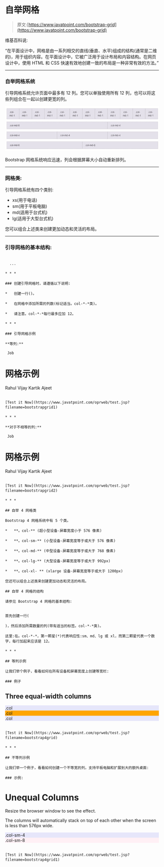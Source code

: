 # 自举网格

> 原文:[https://www.javatpoint.com/bootstrap-grid](https://www.javatpoint.com/bootstrap-grid)

维基百科说:

“在平面设计中，网格是由一系列相交的直线(垂直、水平)组成的结构(通常是二维的)，用于组织内容。在平面设计中，它被广泛用于设计布局和内容结构。在网页设计中，使用 HTML 和 CSS 快速有效地创建一致的布局是一种非常有效的方法。”

* * *

### 自举网格系统

引导网格系统允许页面中最多有 12 列。您可以单独使用所有 12 列，也可以将这些列组合在一起以创建更宽的列。

![bootstrap grid](img/9d258b9c67e2e994628f286cef9d98b6.png)

Bootstrap 网格系统响应迅速，列会根据屏幕大小自动重新排列。

* * *

### 网格类:

引导网格系统有四个类别:

*   xs(用于电话)
*   sm(用于平板电脑)
*   md(适用于台式机)
*   lg(适用于大型台式机)

您可以组合上述类来创建更加动态和灵活的布局。

* * *

### 引导网格的基本结构:

```

  ...

* * *

### 创建引导网格时，请遵循以下说明:

*   创建一行()。

*   在网格中添加所需的列数(标记适当。col-*-*类)。

*   请注意。col-*-*每行最多应加 12。

* * *

### 引导网格示例

**等列:**

```

     Job

# 网格示例

  Rahul
  Vijay
  Kartik
  Ajeet

```

[Test it Now](https://www.javatpoint.com/oprweb/test.jsp?filename=bootstrapgrid1)

* * *

**对于不相等的列:**

```

     Job

# 网格示例

  Rahul
  Vijay
  Kartik
  Ajeet

```

[Test it Now](https://www.javatpoint.com/oprweb/test.jsp?filename=bootstrapgrid2)

* * *

## 自举 4 网格类

Bootstrap 4 网格系统中有 5 个类。

*   **。col-** (超小型设备-屏幕宽度小于 576 像素)

*   **。col-sm-** (小型设备-屏幕宽度等于或大于 576 像素)

*   **。col-md-** (中型设备-屏幕宽度等于或大于 768 像素)

*   **。col-lg-** (大型设备-屏幕宽度等于或大于 992px)

*   **。col-xl- ** (xlarge 设备-屏幕宽度等于或大于 1200px)

您还可以组合上述类来创建更加动态和灵活的布局。

## 自举 4 网格的结构

请参见 Bootstrap 4 网格的基本结构:

```
<!-- Control the column width, and how they should appear on different devices -->
<div class="row">
  <div class="col-*-*"></div>
  <div class="col-*-*"></div>
</div>
<div class="row">
  <div class="col-*-*"></div>
  <div class="col-*-*"></div>
  <div class="col-*-*"></div>
</div>

<!-- Or let Bootstrap automatically handle the layout -->
<div class="row">
  <div class="col"></div>
  <div class="col"></div>
  <div class="col"></div>
</div>

```

首先创建一行(

)，然后添加所需数量的列(带有适当的标签。col-*-*类)。

这里:在。col-*-*，第一颗星(*)代表响应性:sm、md、lg 或 xl，而第二颗星代表一个数字，每行加起来应该是 12。

* * *

## 等列示例

让我们举个例子，看看如何在所有设备和屏幕宽度上创建等宽栏:

### 例子

```
<!DOCTYPE html>
<html lang="en">
<head>
  <title>Bootstrap Example</title>
  <meta charset="utf-8">
  <meta name="viewport" content="width=device-width, initial-scale=1">
  <link rel="stylesheet" href="https://maxcdn.bootstrapcdn.com/bootstrap/4.0.0-beta.2/css/bootstrap.min.css">
  <script src="https://ajax.googleapis.com/ajax/libs/jquery/3.2.1/jquery.min.js"></script>
  <script src="https://cdnjs.cloudflare.com/ajax/libs/popper.js/1.12.6/umd/popper.min.js"></script>
  <script src="https://maxcdn.bootstrapcdn.com/bootstrap/4.0.0-beta.2/js/bootstrap.min.js"></script>
</head>
<body>

<div class="container-fluid">
  <h2>Three equal-width columns</h2>
  <div class="row">
    <div class="col" style="background-color:lavender;">.col</div>
    <div class="col" style="background-color:orange;">.col</div>
    <div class="col" style="background-color:lavender;">.col</div>

  </div>
</div>

</body>
</html>

```

[Test it Now](https://www.javatpoint.com/oprweb/test.jsp?filename=bootstrap4grid)

* * *

## 不等列示例

让我们举一个例子，看看如何创建一个不等宽的列，支持平板电脑和扩展到大的额外桌面:

### 示例:

```
<!DOCTYPE html>
<html lang="en">
<head>
  <title>Bootstrap Example</title>
  <meta charset="utf-8">
  <meta name="viewport" content="width=device-width, initial-scale=1">
  <link rel="stylesheet" href="https://maxcdn.bootstrapcdn.com/bootstrap/4.0.0-beta.2/css/bootstrap.min.css">
  <script src="https://ajax.googleapis.com/ajax/libs/jquery/3.2.1/jquery.min.js"></script>
  <script src="https://cdnjs.cloudflare.com/ajax/libs/popper.js/1.12.6/umd/popper.min.js"></script>
  <script src="https://maxcdn.bootstrapcdn.com/bootstrap/4.0.0-beta.2/js/bootstrap.min.js"></script>
</head>
<body>

<div class="container-fluid">
  <h1>Unequal Columns</h1>
  <p>Resize the browser window to see the effect.</p>
  <p>The columns will automatically stack on top of each other when the screen is less than 576px wide.</p>
  <div class="row">
    <div class="col-sm-4" style="background-color:lavender;">.col-sm-4</div>
    <div class="col-sm-8" style="background-color:lavenderblush;">.col-sm-8</div>
  </div>
</div>

</body>
</html>

```

[Test it Now](https://www.javatpoint.com/oprweb/test.jsp?filename=bootstrap4grid1)

```